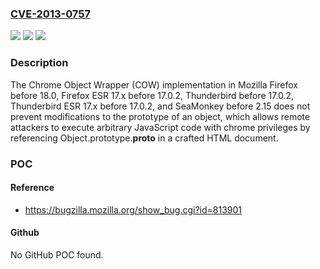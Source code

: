 ### [CVE-2013-0757](https://cve.mitre.org/cgi-bin/cvename.cgi?name=CVE-2013-0757)
![](https://img.shields.io/static/v1?label=Product&message=n%2Fa&color=blue)
![](https://img.shields.io/static/v1?label=Version&message=n%2Fa&color=blue)
![](https://img.shields.io/static/v1?label=Vulnerability&message=n%2Fa&color=brighgreen)

### Description

The Chrome Object Wrapper (COW) implementation in Mozilla Firefox before 18.0, Firefox ESR 17.x before 17.0.2, Thunderbird before 17.0.2, Thunderbird ESR 17.x before 17.0.2, and SeaMonkey before 2.15 does not prevent modifications to the prototype of an object, which allows remote attackers to execute arbitrary JavaScript code with chrome privileges by referencing Object.prototype.__proto__ in a crafted HTML document.

### POC

#### Reference
- https://bugzilla.mozilla.org/show_bug.cgi?id=813901

#### Github
No GitHub POC found.

